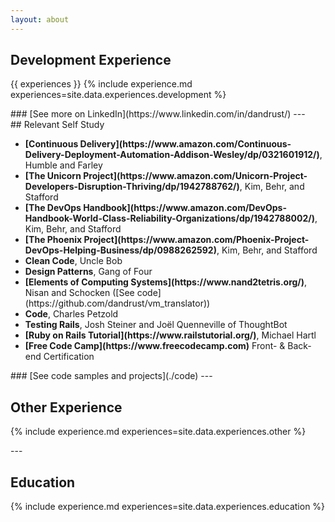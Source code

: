 ```yaml
---
layout: about
---
```

## Development Experience

{{ experiences }}
{% include experience.md experiences=site.data.experiences.development %}

<div class='noprint' markdown='1'>
### [See more on LinkedIn](https://www.linkedin.com/in/dandrust/)
---
</div>
<div class='noprint'>
## Relevant Self Study
<ul>
  <li><b markdown='1'>[Continuous Delivery](https://www.amazon.com/Continuous-Delivery-Deployment-Automation-Addison-Wesley/dp/0321601912/)</b>, Humble and Farley</li>
  <li><b markdown='1'>[The Unicorn Project](https://www.amazon.com/Unicorn-Project-Developers-Disruption-Thriving/dp/1942788762/)</b>, Kim, Behr, and Stafford</li>
  <li><b markdown='1'>[The DevOps Handbook](https://www.amazon.com/DevOps-Handbook-World-Class-Reliability-Organizations/dp/1942788002/)</b>, Kim, Behr, and Stafford</li>
  <li><b markdown='1'>[The Phoenix Project](https://www.amazon.com/Phoenix-Project-DevOps-Helping-Business/dp/0988262592)</b>, Kim, Behr, and Stafford</li>
  <li><b markdown='1'>Clean Code</b>, Uncle Bob</li>
  <li><b markdown='1'>Design Patterns</b>, Gang of Four</li>
  <li><b markdown='1'>[Elements of Computing Systems](https://www.nand2tetris.org/)</b>, Nisan and Schocken <span class='noprint' markdown='1'>([See code](https://github.com/dandrust/vm_translator))</span></li>
  <li><b markdown='1'>Code</b>, Charles Petzold</li>  
  <li><b markdown='1'>Testing Rails</b>, Josh Steiner and Joël Quenneville of ThoughtBot</li>
  <li><b markdown='1'>[Ruby on Rails Tutorial](https://www.railstutorial.org/)</b>, Michael Hartl</li>  
  <li><b markdown='1'>[Free Code Camp](https://www.freecodecamp.com)</b> Front- & Back-end Certification</li>
</ul>
</div>
<div class='noprint' markdown='1'>
### [See code samples and projects](./code)
---
</div>

## Other Experience

{% include experience.md experiences=site.data.experiences.other %}

<div class='noprint' markdown='1'>
---
</div>

## Education

{% include experience.md experiences=site.data.experiences.education %}
